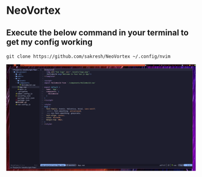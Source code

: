 # NeoVortex

## Execute the below command in your terminal to get my config working

```
git clone https://github.com/sakresh/NeoVortex ~/.config/nvim
```
![Screenshot](/assets/preview.png)

